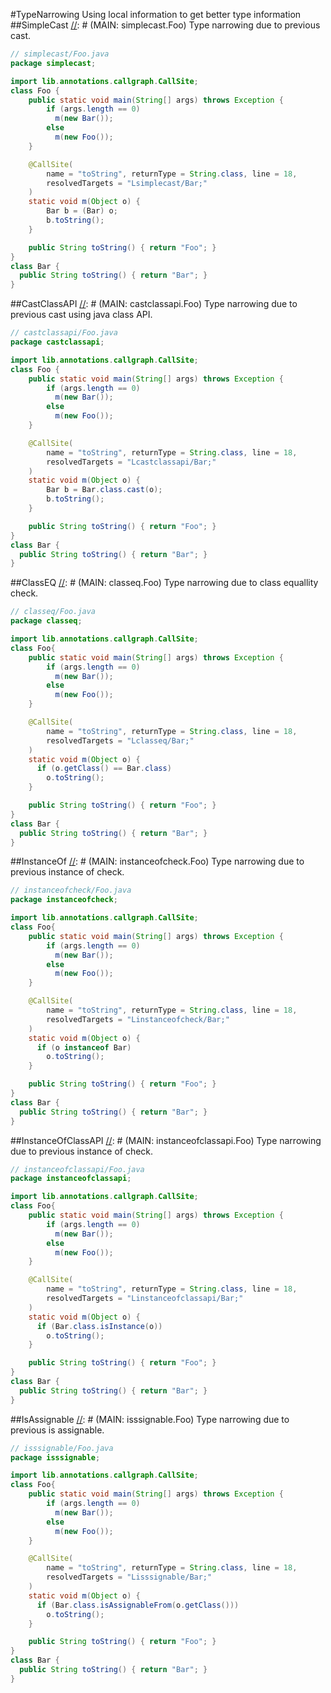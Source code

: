 #TypeNarrowing
Using local information to get better type information
##SimpleCast
[//]: # (MAIN: simplecast.Foo)
Type narrowing due to previous cast.

```java
// simplecast/Foo.java
package simplecast;

import lib.annotations.callgraph.CallSite;
class Foo {
    public static void main(String[] args) throws Exception {
        if (args.length == 0) 
          m(new Bar());
        else 
          m(new Foo());
    }

    @CallSite(
        name = "toString", returnType = String.class, line = 18,
        resolvedTargets = "Lsimplecast/Bar;"
    )
    static void m(Object o) {
        Bar b = (Bar) o;
        b.toString();
    }

    public String toString() { return "Foo"; }
}
class Bar {
  public String toString() { return "Bar"; }
}

```
[//]: # (END)

##CastClassAPI
[//]: # (MAIN: castclassapi.Foo)
Type narrowing due to previous cast using java class API.

```java
// castclassapi/Foo.java
package castclassapi;

import lib.annotations.callgraph.CallSite;
class Foo {
    public static void main(String[] args) throws Exception {
        if (args.length == 0) 
          m(new Bar());
        else 
          m(new Foo());
    }

    @CallSite(
        name = "toString", returnType = String.class, line = 18,
        resolvedTargets = "Lcastclassapi/Bar;"
    )
    static void m(Object o) {
        Bar b = Bar.class.cast(o);
        b.toString();
    }

    public String toString() { return "Foo"; }
}
class Bar {
  public String toString() { return "Bar"; }
}

```
[//]: # (END)

##ClassEQ
[//]: # (MAIN: classeq.Foo)
Type narrowing due to class equallity check.

```java
// classeq/Foo.java
package classeq;

import lib.annotations.callgraph.CallSite;
class Foo{ 
    public static void main(String[] args) throws Exception {
        if (args.length == 0) 
          m(new Bar());
        else 
          m(new Foo());
    }

    @CallSite(
        name = "toString", returnType = String.class, line = 18,
        resolvedTargets = "Lclasseq/Bar;"
    )
    static void m(Object o) {
      if (o.getClass() == Bar.class)
        o.toString();
    }

    public String toString() { return "Foo"; }
}
class Bar {
  public String toString() { return "Bar"; }
}

```
[//]: # (END)


##InstanceOf
[//]: # (MAIN: instanceofcheck.Foo)
Type narrowing due to previous instance of check.

```java
// instanceofcheck/Foo.java
package instanceofcheck;

import lib.annotations.callgraph.CallSite;
class Foo{ 
    public static void main(String[] args) throws Exception {
        if (args.length == 0) 
          m(new Bar());
        else 
          m(new Foo());
    }

    @CallSite(
        name = "toString", returnType = String.class, line = 18,
        resolvedTargets = "Linstanceofcheck/Bar;"
    )
    static void m(Object o) {
      if (o instanceof Bar)
        o.toString();
    }

    public String toString() { return "Foo"; }
}
class Bar {
  public String toString() { return "Bar"; }
}

```
[//]: # (END)

##InstanceOfClassAPI
[//]: # (MAIN: instanceofclassapi.Foo)
Type narrowing due to previous instance of check.

```java
// instanceofclassapi/Foo.java
package instanceofclassapi;

import lib.annotations.callgraph.CallSite;
class Foo{ 
    public static void main(String[] args) throws Exception {
        if (args.length == 0) 
          m(new Bar());
        else 
          m(new Foo());
    }

    @CallSite(
        name = "toString", returnType = String.class, line = 18,
        resolvedTargets = "Linstanceofclassapi/Bar;"
    )
    static void m(Object o) {
      if (Bar.class.isInstance(o))
        o.toString();
    }

    public String toString() { return "Foo"; }
}
class Bar {
  public String toString() { return "Bar"; }
}

```
[//]: # (END)


##IsAssignable
[//]: # (MAIN: isssignable.Foo)
Type narrowing due to previous is assignable.

```java
// isssignable/Foo.java
package isssignable;

import lib.annotations.callgraph.CallSite;
class Foo{ 
    public static void main(String[] args) throws Exception {
        if (args.length == 0) 
          m(new Bar());
        else 
          m(new Foo());
    }

    @CallSite(
        name = "toString", returnType = String.class, line = 18,
        resolvedTargets = "Lisssignable/Bar;"
    )
    static void m(Object o) {
      if (Bar.class.isAssignableFrom(o.getClass()))
        o.toString();
    }

    public String toString() { return "Foo"; }
}
class Bar {
  public String toString() { return "Bar"; }
}

```
[//]: # (END)